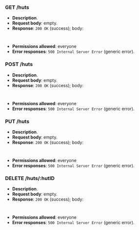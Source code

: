 ### GET /huts

- **Description**.
- **Request body**: empty.
- **Response**: `200 OK` (success); body: 

```
    
```

- **Permissions allowed**: everyone
- **Error responses**: `500 Internal Server Error` (generic error).

### POST /huts

- **Description**.
- **Request body**: empty.
- **Response**: `200 OK` (success); body: 

```
    
```

- **Permissions allowed**: everyone
- **Error responses**: `500 Internal Server Error` (generic error).

### PUT /huts

- **Description**.
- **Request body**: empty.
- **Response**: `200 OK` (success); body: 

```
    
```

- **Permissions allowed**: everyone
- **Error responses**: `500 Internal Server Error` (generic error).

### DELETE /huts/:hutID

- **Description**.
- **Request body**: empty.
- **Response**: `200 OK` (success); body: 

```
    
```

- **Permissions allowed**: everyone
- **Error responses**: `500 Internal Server Error` (generic error).
